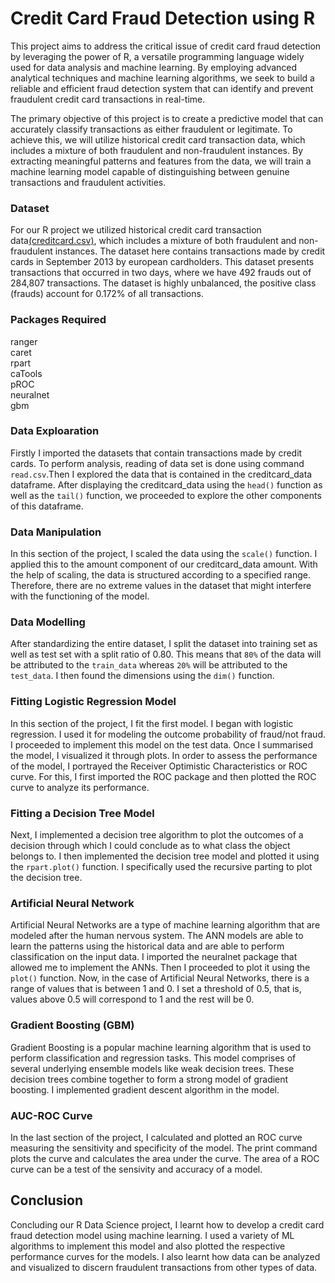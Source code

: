# Credit Card Fraud Detection using R
This project aims to address the critical issue of credit card fraud detection by leveraging the power of R, a versatile programming language widely used for data analysis and machine learning. By employing advanced analytical techniques and machine learning algorithms, we seek to build a reliable and efficient fraud detection system that can identify and prevent fraudulent credit card transactions in real-time.

The primary objective of this project is to create a predictive model that can accurately classify transactions as either fraudulent or legitimate. To achieve this, we will utilize historical credit card transaction data, which includes a mixture of both fraudulent and non-fraudulent instances. By extracting meaningful patterns and features from the data, we will train a machine learning model capable of distinguishing between genuine transactions and fraudulent activities.
### Dataset
For our R project we utilized historical credit card transaction data[(creditcard.csv)](https://www.kaggle.com/datasets/mlg-ulb/creditcardfraud/data?select=creditcard.csv), which includes a mixture of both fraudulent and non-fraudulent instances.
The dataset here contains transactions made by credit cards in September 2013 by european cardholders. This dataset presents transactions that occurred in two days, where we have 492 frauds out of 284,807 transactions. The dataset is highly unbalanced, the positive class (frauds) account for 0.172% of all transactions.
### Packages Required
ranger<br/>
caret<br/>
rpart<br/>
caTools<br/>
pROC<br/>
neuralnet<br/>
gbm<br/>
### Data Exploaration
Firstly I imported the datasets that contain transactions made by credit cards. To perform analysis, reading of data set is done using command ```read.csv```.Then I explored the data that is contained in the creditcard_data dataframe. After displaying the creditcard_data using the ```head()``` function as well as the ```tail()``` function, we proceeded to explore the other components of this dataframe.
### Data Manipulation
In this section of the project, I scaled the data using the ```scale()``` function. I applied this to the amount component of our creditcard_data amount. With the help of scaling, the data is structured according to a specified range. Therefore, there are no extreme values in the dataset that might interfere with the functioning of the model.
### Data Modelling
After standardizing the entire dataset, I split the dataset into training set as well as test set with a split ratio of 0.80. This means that ```80%``` of the data will be attributed to the ```train_data``` whereas ```20%``` will be attributed to the ```test_data```. I then found the dimensions using the ```dim()``` function.
### Fitting Logistic Regression Model
In this section of the project, I fit the first model. I began with logistic regression. I used it for modeling the outcome probability of fraud/not fraud. I proceeded to implement this model on the test data. Once I summarised the model, I visualized it through plots. In order to assess the performance of the model, I portrayed the Receiver Optimistic Characteristics or ROC curve. For this, I first imported the ROC package and then plotted the ROC curve to analyze its performance.
### Fitting a Decision Tree Model
Next, I implemented a decision tree algorithm to plot the outcomes of a decision through which I could conclude as to what class the object belongs to. I then implemented the decision tree model and plotted it using the ```rpart.plot()``` function. I specifically used the recursive parting to plot the decision tree.
### Artificial Neural Network
Artificial Neural Networks are a type of machine learning algorithm that are modeled after the human nervous system. The ANN models are able to learn the patterns using the historical data and are able to perform classification on the input data. I imported the neuralnet package that allowed me to implement the ANNs. Then I proceeded to plot it using the ```plot()``` function. Now, in the case of Artificial Neural Networks, there is a range of values that is between 1 and 0. I set a threshold of 0.5, that is, values above 0.5 will correspond to 1 and the rest will be 0.
### Gradient Boosting (GBM)
Gradient Boosting is a popular machine learning algorithm that is used to perform classification and regression tasks. This model comprises of several underlying ensemble models like weak decision trees. These decision trees combine together to form a strong model of gradient boosting. I implemented gradient descent algorithm in the model.
### AUC-ROC Curve
In the last section of the project, I calculated and plotted an ROC curve measuring the sensitivity and specificity of the model. The print command plots the curve and calculates the area under the curve. The area of a ROC curve can be a test of the sensivity and accuracy of a model.
## Conclusion
Concluding our R Data Science project, I learnt how to develop a credit card fraud detection model using machine learning. I used a variety of ML algorithms to implement this model and also plotted the respective performance curves for the models. I also learnt how data can be analyzed and visualized to discern fraudulent transactions from other types of data.
